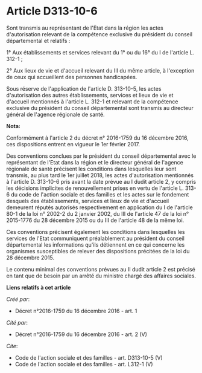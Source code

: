 # Article D313-10-6

Sont transmis au représentant de l'Etat dans la région les actes d'autorisation relevant de la compétence exclusive du
président du conseil départemental et relatifs : 

1° Aux établissements et services relevant du 1° ou du 16° du I de l'article L. 312-1 ; 

2° Aux lieux de vie et d'accueil relevant du III du même article, à l'exception de ceux qui accueillent des personnes
handicapées. 

Sous réserve de l'application de l'article D. 313-10-5, les actes d'autorisation des autres établissements, services et lieux
de vie et d'accueil mentionnés à l'article L. 312-1 et relevant de la compétence exclusive du président du conseil
départemental sont transmis au directeur général de l'agence régionale de santé.

**Nota:**

Conformément à l'article 2 du décret n° 2016-1759 du 16 décembre 2016, ces dispositions entrent en vigueur le 1er février
2017. 

Des conventions conclues par le président du conseil départemental avec le représentant de l'Etat dans la région et le
directeur général de l'agence régionale de santé précisent les conditions dans lesquelles leur sont transmis, au plus tard le
1er juillet 2018, les actes d'autorisation mentionnés à l'article D. 313-10-6 pris avant la date prévue au I dudit article 2,
y compris les décisions implicites de renouvellement prises en vertu de l'article L. 313-6 du code de l'action sociale et des
familles et les actes sur le fondement desquels des établissements, services et lieux de vie et d'accueil demeurent réputés
autorisés respectivement en application du I de l'article 80-1 de la loi n° 2002-2 du 2 janvier 2002, du III de l'article 47
de la loi n° 2015-1776 du 28 décembre 2015 ou du III de l'article 48 de la même loi.

Ces conventions précisent également les conditions dans lesquelles les services de l'Etat communiquent préalablement au
président du conseil départemental les informations qu'ils détiennent en ce qui concerne les organismes susceptibles de
relever des dispositions précitées de la loi du 28 décembre 2015.

Le contenu minimal des conventions prévues au II dudit article 2 est précisé en tant que de besoin par un arrêté du ministre
chargé des affaires sociales.

**Liens relatifs à cet article**

_Créé par_:

  - Décret n°2016-1759 du 16 décembre 2016 - art. 1

_Cité par_:

  - Décret n°2016-1759 du 16 décembre 2016 - art. 2 (V)

_Cite_:

  - Code de l'action sociale et des familles - art. D313-10-5 (V)
  - Code de l'action sociale et des familles - art. L312-1 (V)
